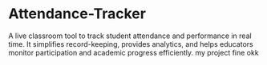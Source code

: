 # Attendance-Tracker
A live classroom tool to track student attendance and performance in real time. It simplifies record-keeping, provides analytics, and helps educators monitor participation and academic progress efficiently.
my project
fine
okk
